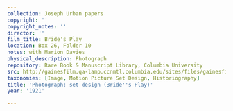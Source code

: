```yaml
---
collection: Joseph Urban papers
copyright: ''
copyright_notes: ''
director: ''
film_title: Bride's Play
location: Box 26, Folder 10
notes: with Marion Davies
physical_description: Photograph
repository: Rare Book & Manuscript Library, Columbia University
src: http://gainesfilm.qa-lamp.ccnmtl.columbia.edu/sites/files/gainesfilm/images/1000102074.jpg
taxonomies: [Image, Motion Picture Set Design, Historiography]
title: 'Photograph: set design (Bride''s Play)'
year: '1921'

---
```

